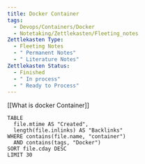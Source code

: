 ```yaml
---
title: Docker Container
tags:
  - Devops/Containers/Docker
  - Notetaking/Zettlekasten/Fleeting_notes
Zettlekasten Type:
  - Fleeting Notes
  - " Permanent Notes"
  - " Literature Notes"
Zettlekasten Status:
  - Finished
  - " In process"
  - " Ready to Process"
---
```

[[What is docker Container]]


```dataview
TABLE 
  file.mtime AS "Created", 
  length(file.inlinks) AS "Backlinks"
WHERE contains(file.name, "container") 
  AND contains(tags, "Docker")
SORT file.cday DESC
LIMIT 30

```
